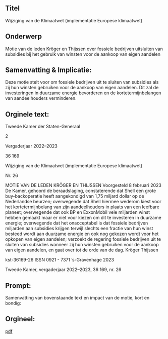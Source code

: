 ## Titel
Wijziging van de Klimaatwet (implementatie Europese klimaatwet)
## Onderwerp
Motie van de leden Kröger en Thijssen over fossiele bedrijven uitsluiten van subsidies bij het gebruik van winsten voor de aankoop van eigen aandelen
## Samenvatting & Implicatie:

Deze motie stelt voor om fossiele bedrijven uit te sluiten van subsidies als zij hun winsten gebruiken voor de aankoop van eigen aandelen. Dit zal de investeringen in duurzame energie bevorderen en de kortetermijnbelangen van aandeelhouders verminderen.
## Orginele text:


Tweede Kamer der Staten-Generaal

2

Vergaderjaar 2022–2023

36 169

Wijziging van de Klimaatwet (implementatie
Europese klimaatwet)

Nr. 26

MOTIE VAN DE LEDEN KRÖGER EN THIJSSEN
Voorgesteld 8 februari 2023
De Kamer,
gehoord de beraadslaging,
constaterende dat Shell een grote buy-backoperatie heeft aangekondigd
van 1,75 miljard dollar op de Nederlandse beurzen;
overwegende dat Shell hiermee wederom kiest voor het kortetermijnbelang van zijn aandeelhouders in plaats van een leefbare planeet;
overwegende dat ook BP en ExxonMobil vele miljarden winst hebben
gemaakt maar er niet voor kiezen om dit te investeren in duurzame
energie;
overwegende dat het onacceptabel is dat fossiele bedrijven miljarden aan
subsidies krijgen terwijl slechts een fractie van hun winst besteed wordt
aan duurzame energie en ook nog gekozen wordt voor het opkopen van
eigen aandelen;
verzoekt de regering fossiele bedrijven uit te sluiten van subsidies
wanneer zij hun winsten gebruiken voor de aankoop van eigen aandelen,
en gaat over tot de orde van de dag.
Kröger
Thijssen

kst-36169-26
ISSN 0921 - 7371
’s-Gravenhage 2023

Tweede Kamer, vergaderjaar 2022–2023, 36 169, nr. 26


## Prompt:
Samenvatting van bovenstaande text en impact van de motie, kort en bondig:

## Orgineel:
[pdf](https://gegevensmagazijn.tweedekamer.nl/OData/v4/2.0/Document(e521cf63-b7fe-4276-b4a2-fde97c58ebb2)/resource)
